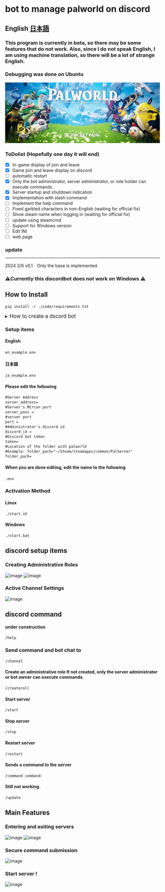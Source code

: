 # bot to manage palworld on discord
 ## English [日本語](./ja-README.md) ##


 ### This program is currently in beta, so there may be some features that do not work. Also, since I do not speak English, I am using machine translation, so there will be a lot of strange English.
 ### Debugging was done on Ubuntu

![banner](./image/banner.png)
 ### ToDolist (Hopefully one day it will end)

- [x] In-game display of join and leave
- [x] Game join and leave display on discord
- [ ] automatic restart
- [x] Only the bot administrator, server administrator, or role holder can execute commands.
- [x] Server startup and shutdown indication
- [x] Implementation with slash command
- [ ] Implement the help command
- [ ] Fixed garbled characters in non-English (waiting for official fix)
- [ ] Show steam name when logging in (waiting for official fix)
- [ ] update using steamcmd
- [ ] Support for Windows version  
- [ ] Edit INI
- [ ] web page   
### update
------------------------
2024 2/6 v0.1　Only the base is implemented.
### ⚠️Currently this discordbot does not work on Windows ⚠️
## How to Install
```
pip install -r ./code/requirements.txt
```
<details>
<summary> <big> How to create a dscord bot </big></summary>

### 1. First, please open [discord developer portal](https://discord.com/developers/applications)
### 2. Click "New Application" in the yellow line.
![banner](./image/discord_make01.png)
### 3. Click "Bot" in the yellow line.
### Click Reset Token on the red line.
![banner](./image/discord_make02.png)
### 5. Click "copy" on the yellow line to copy the discord Token.
### Stick it to the "token=" field in the settings section below.
![banner](./image/discord_make03.png)
### Scroll down to the bottom and click on the three yellow lines to turn it on, then press "save".
![banner](./image/discord_make04.png)
### 7. Click the following checkboxes and press "copy" below to create the invitation URL.
![banner](./image/discord_make05.png)
</details>

### Setup items
#### English
```en_example.env```
#### 日本語
```ja_example.env```
#### Please edit the following
```
#Server Address
server_address=
#Server's MCrcon port
server_pass = 
#server port
port =
#Administrator's discord id
discord_id =
#Discord bot token
token=
#Location of the folder with palworld
#Example: folder_pach="~/Steam/steamapps/common/PalServer"
folder_pach=
```
#### When you are done editing, edit the name to the following
```.env```
### Activation Method
#### Linux
```
./start.sh
```
#### Windows
```
./start.bat
```
## discord setup items
### Creating Administrative Roles
![image](./image/role_command.png)
![image](./image/role.png)
### Active Channel Settings
![image](./image/channel_command.png)



## discord command
#### under construction
```
/help
```
### Send command and bot chat to
```
/channel
```
#### Create an administrative role If not created, only the server administrator or bot owner can execute commands.
```
/createroll
```
#### Start server
```
/start
```
#### Stop server
```
/stop
```
#### Restart server
```
/restart
```
#### Sends a command to the server
```
/command command:
```
#### Still not working.
```
/update
```
## Main Features
### Entering and exiting servers
![image](./image/login.png)
![image](./image/server_login.png)
### Secure command submission
![image](./image/command.png)
### Start server !
![image](./image/start_command%20%20.png)